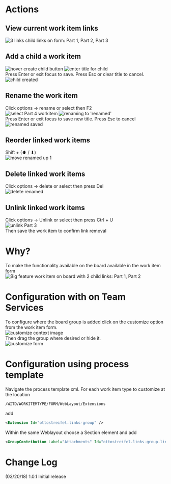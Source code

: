 
# Actions

## View current work item links
![3 links child links on form: Part 1, Part 2, Part 3](img/viewLinks.png)
## Add a child a work item
![hover create child button](img/createChildHover.png)
![enter title for child](img/createChildType.png)  
Press Enter or exit focus to save. Press Esc or clear title to cancel.  
![child created](img/childCreated.png)
## Rename the work item
Click options -> rename or select then F2  
![select Part 4 workitem ](img/4selected.png)
![renaming to 'renamed'](img/renaming.png)  
Press Enter or exit focus to save new title. Press Esc to cancel  
![renamed saved](img/renamed.png)

## Reorder linked work items
Shift + (⬆ / ⬇)  
![move renamed up 1](img/moveUp.png)

## Delete linked work items
Click options -> delete or select then press Del  
![delete renamed](img/deleteRenamed.png)

## Unlink linked work items
Click options -> Unlink or select then press Ctrl + U  
![unlink Part 3](img/unlink3.png)  
Then save the work item to confirm link removal

# Why?
To make the functionality available on the board available in the work item form  
![Big feature work item on board with 2 child links: Part 1, Part 2](img/board.png)


# Configuration with on Team Services 

To configure where the board group is added click on the customize option from the work item form.  
![customize context image](img/customizeToolbar.png)  
Then drag the group where desired or hide it.  
![customize form](img/customizeForm.png)

# Configuration using process template

Navigate the process template xml.
For each work item type to customize at the location 
```xpath
/WITD/WORKITEMTYPE/FORM/WebLayout/Extensions
```
add 
```xml
<Extension Id="ottostreifel.links-group" />
```
Within the same Weblayout choose a Section element and add
```xml
<GroupContribution Label="Attachments" Id="ottostreifel.links-group.links-group"/>
```


# Change Log
(03/20/18) 1.0.1 Initial release
